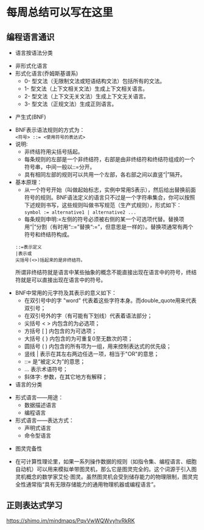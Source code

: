 # 每周总结可以写在这里
## 编程语言通识
+ 语言按语法分类
- 非形式化语言
- 形式化语言(乔姆斯基谱系)
  - 0- 型文法（无限制文法或短语结构文法）包括所有的文法。
  - 1- 型文法（上下文相关文法）生成上下文相关语言。
  - 2- 型文法（上下文无关文法）生成上下文无关语言。
  - 3- 型文法（正规文法）生成正则语言。
+ 产生式(BNF)
- BNF表示语法规则的方式为：  
  `<符号> ::= <使用符号的表达式>`
- 说明:  
  - 非终结符用尖括号括起。
  - 每条规则的左部是一个非终结符，右部是由非终结符和终结符组成的一个符号串，中间一般以::=分开。
  - 具有相同左部的规则可以共用一个左部，各右部之间以直竖“|”隔开。
- 基本原理：
  - 从一个符号开始（叫做起始标志，实例中常用S表示），然后给出替换前面符号的规则。BNF语法定义的语言只不过是一个字符串集合，你可以按照下述规则书写，这些规则叫做书写规范（生产式规则），形式如下：   
  `symbol := alternative1 | alternative2 ...`  
  - 每条规则申明:=左侧的符号必须被右侧的某一个可选项代替。替换项用“|”分割（有时用“::=”替换“:=”，但意思是一样的）。替换项通常有两个符号和终结符构成。
   ```
   ::=表示定义
   |表示或
   尖括号(<>)括起来的是非终结符。
   ```
   所谓非终结符就是语言中某些抽象的概念不能直接出现在语言中的符号，终结符就是可以直接出现在语言中的符号。

+ BNF中常用的元字符及其表示的意义如下：
  - 在双引号中的字 "word" 代表着这些字符本身。而double_quote用来代表双引号；
  - 在双引号外的字（有可能有下划线）代表着语法部分；
  - 尖括号 < > 内包含的为必选项；
  - 方括号 [ ] 内包含的为可选项；
  - 大括号 { } 内包含的为可重复0至无数次的项；
  - 圆括号 ( ) 内包含的所有项为一组，用来控制表达式的优先级；
  - 竖线 | 表示在其左右两边任选一项，相当于"OR"的意思；
  - ::= 是“被定义为”的意思；
  - ...  表示术语符号；
  - 斜体字: 参数，在其它地方有解释；
+ 语言的分类
- 形式语言——用途：
	- 数据描述语言
	- 编程语言
- 形式语言——表达方式：
	- 声明式语言
	- 命令型语言
+ 图灵完备性
- 在可计算性理论里，如果一系列操作数据的规则（如指令集、编程语言、细胞自动机）可以用来模拟单带图灵机，那么它是图灵完全的。这个词源于引入图灵机概念的数学家艾伦·图灵。虽然图灵机会受到储存能力的物理限制，图灵完全性通常指“具有无限存储能力的通用物理机器或编程语言”。
  
## 正则表达式学习
https://shimo.im/mindmaps/PqvVwWQWvyhvRkRK
